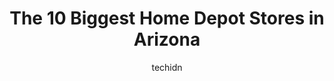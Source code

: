 ---
layout: ampstory
image: https://i0.wp.com/www.depkes.org/wp-content/uploads/2023/06/home-depot-0-in-arizona-1685968042.jpeg?resize=640,853
author: techidn
featured: false
description: Discover the impressive array of Home Depot options in Arizona, where you can find 10 of the largest Home Depot establishments in the area. From renowned classics to hidden gems, Arizona off
title: The 10 Biggest Home Depot Stores in Arizona
cover:
   title: The 10 Biggest Home Depot Stores in Arizona
   subtitle: Rickpate
   background: https://www.depkes.org/wp-content/uploads/2023/06/home-depot-0-in-arizona-1685968042.jpeg

pages: 
 - layout: thirds
   top: <h1>#1 The Home Depot</h1>
   bottom: "<p>Really good experience ,like most Home depot stores. Helpful staff, specially at self-pay (Sheri B.) Was very kind to help point me to where I can find boxes. Thank you.</p>"
   background: https://www.depkes.org/wp-content/uploads/2023/06/home-depot-1-in-arizona-1685968042.jpeg
   backgroundblur: true
 - layout: thirds
   top: <h1>#2 The Home Depot</h1>
   bottom: "<p>1545 S Crismon Rd, Mesa, AZ 85209, United States</p>"
   background: https://www.depkes.org/wp-content/uploads/2023/06/home-depot-2-in-arizona-1685968042.jpeg
   cta:
      link: https://www.depkes.org/blog/the-10-biggest-home-depot-stores-in-arizona/
      text: The 10 Biggest Home Depot Stores in Arizona
 - layout: thirds
   top: <h1>#3 The Home Depot</h1>
   bottom: "<p>7333 W McDowell Rd, Phoenix, AZ 85035, United States</p>"
   background: https://www.depkes.org/wp-content/uploads/2023/06/home-depot-3-in-arizona-1685968043.jpeg
   cta:
      link: https://www.depkes.org/blog/the-10-biggest-home-depot-stores-in-arizona/
      text: The 10 Biggest Home Depot Stores in Arizona
 - layout: thirds
   top: <h1>#4 The Home Depot</h1>
   bottom: "<p>853 N Dobson Rd, Mesa, AZ 85201, United States</p>"
   background: https://images.unsplash.com/photo-1608411404720-c8f0417bcdba?ixlib=rb-4.0.3&ixid=MnwxMjA3fDB8MHxwaG90by1wYWdlfHx8fGVufDB8fHx8&auto=format&fit=crop&w=640&h=853&q=80
   cta:
      link: https://www.depkes.org/blog/the-10-biggest-home-depot-stores-in-arizona/
      text: The 10 Biggest Home Depot Stores in Arizona
 - layout: thirds
   top: <h1>#5 The Home Depot</h1>
   bottom: "<p>1330 W Baseline Rd, Tempe, AZ 85283, United States</p>"
   background: https://images.unsplash.com/photo-1510906594845-bc082582c8cc?ixlib=rb-4.0.3&ixid=MnwxMjA3fDB8MHxwaG90by1wYWdlfHx8fGVufDB8fHx8&auto=format&fit=crop&w=640&h=853&q=80
   cta:
      link: https://www.depkes.org/blog/the-10-biggest-home-depot-stores-in-arizona/
      text: The 10 Biggest Home Depot Stores in Arizona
 - layout: thirds
   top: <h1>#6 The Home Depot</h1>
   bottom: "<p>13760 W Bell Rd, Surprise, AZ 85374, United States</p>"
   background: https://images.unsplash.com/photo-1609083590460-7b8cc0ca65f8?ixlib=rb-4.0.3&ixid=MnwxMjA3fDB8MHxwaG90by1wYWdlfHx8fGVufDB8fHx8&auto=format&fit=crop&w=640&h=853&q=80
   cta:
      link: https://www.depkes.org/blog/the-10-biggest-home-depot-stores-in-arizona/
      text: The 10 Biggest Home Depot Stores in Arizona
 - layout: thirds
   top: <h1>#7 The Home Depot</h1>
   bottom: "<p>1111 S Redondo Center Dr, Yuma, AZ 85365, United States</p>"
   background: https://images.unsplash.com/photo-1531169509526-f8f1fdaa4a67?ixlib=rb-4.0.3&ixid=MnwxMjA3fDB8MHxwaG90by1wYWdlfHx8fGVufDB8fHx8&auto=format&fit=crop&w=640&h=853&q=80
   cta:
      link: https://www.depkes.org/blog/the-10-biggest-home-depot-stores-in-arizona/
      text: The 10 Biggest Home Depot Stores in Arizona
 - layout: thirds
   middle: Continue reading...
   background: https://images.unsplash.com/photo-1591393223703-56fe1347ac62?ixlib=rb-4.0.3&ixid=MnwxMjA3fDB8MHxwaG90by1wYWdlfHx8fGVufDB8fHx8&auto=format&fit=crop&w=640&h=853&q=80
   cta:
      link: https://www.depkes.org/blog/the-10-biggest-home-depot-stores-in-arizona/
      text: The 10 Biggest Home Depot Stores in Arizona
      
---